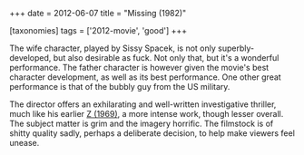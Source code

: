 +++
date = 2012-06-07
title = "Missing (1982)"

[taxonomies]
tags = ['2012-movie', 'good']
+++

The wife character, played by Sissy Spacek, is not only
superbly-developed, but also desirable as fuck. Not only that, but it\'s
a wonderful performance. The father character is however given the
movie\'s best character development, as well as its best performance.
One other great performance is that of the bubbly guy from the US
military.

The director offers an exhilarating and well-written investigative
thriller, much like his earlier [Z (1969)], a more intense work, though
lesser overall. The subject matter is grim and the imagery horrific. The
filmstock is of shitty quality sadly, perhaps a deliberate decision, to
help make viewers feel unease.

  [Z (1969)]: http://movies.tshepang.net/z-1969
